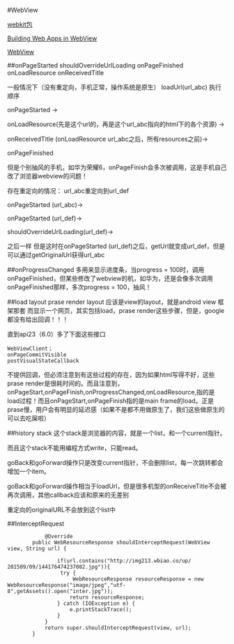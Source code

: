 #WebView

[webkit包](http://developer.android.com/reference/android/webkit/package-summary.html)

[Building Web Apps in WebView](http://developer.android.com/guide/webapps/webview.html)

[WebView](http://developer.android.com/reference/android/webkit/WebView.html)

##onPageStarted  shouldOverrideUrlLoading  onPageFinished  onLoadResource  onReceivedTitle

一般情况下（没有重定向，手机正常，操作系统是原生）
loadUrl(url_abc)
执行顺序

onPageStarted ->

onLoadResource(先是这个url的，再是这个url_abc指向的html下的各个资源) ->

onReceivedTitle (onLoadResource url_abc之后，所有resources之前)->

onPageFinished

但是个别抽风的手机，如华为荣耀6，onPageFinish会多次被调用，这是手机自己改了浏览器webview的问题！

存在重定向的情况：
url_abc重定向到url_def

onPageStarted (url_abc)->

onPageStarted (url_def)->

shouldOverrideUrlLoading(url_def)->

之后一样
但是这时在onPageStarted (url_def)之后，getUrl就变成url_def，但是可以通过getOriginalUrl获得url_abc

##onProgressChanged
多用来显示进度条，当progress = 100时，调用onPageFinished，但某些修改了webview的机，如华为，还是会像多次调用onPageFinished那样，多次progress = 100，抽风！

##load layout prase render
layout 应该是view的layout，就是android view 框架那套
而显示一个网页，其实包括load，prase  render这些步骤，但是，google都没有给出回调！！！

直到api23（6.0）多了下面这些接口

	WebViewClient；
	onPageCommitVisible
	postVisualStateCallback

不提供回调，但必须注意到有这些过程的存在，因为如果html写得不好，这些prase  render是很耗时间的。而且注意到，onPageStart,onPageFinish,onProgressChanged,onLoadResource,指的是load过程！而且onPageStart,onPageFinish指的是main frame的load。正是prase慢，用户会有明显的延迟感（如果不是都不用做原生了，我们这些做原生的可以去吃屎啦）

##history stack
这个stack是浏览器的内容，就是一个list，和一个current指针。

而且这个stack不能用编程方式write，只能read。

goBack和goForward操作只是改变current指针，不会删除list，每一次跳转都会增加一个item。

goBack和goForward操作相当于loadUrl，但是很多机型的onReceiveTitle不会被再次调用，其他callback应该和原来的无差别

重定向的originalURL不会放到这个list中

##InterceptRequest

	            @Override
            public WebResourceResponse shouldInterceptRequest(WebView 		view, String url) {

	                if(url.contains("http://img213.wbiao.co/up/	201509/09/144176474237082.jpg")){
   	                 try {
	  	                 WebResourceResponse resourceResponse = new 	WebResourceResponse("image/jpeg","utf-8",getAssets().open("inter.jpg"));
                        return resourceResponse;
                    } catch (IOException e) {
                        e.printStackTrace();
                    }
                }
                return super.shouldInterceptRequest(view, url);
            }
